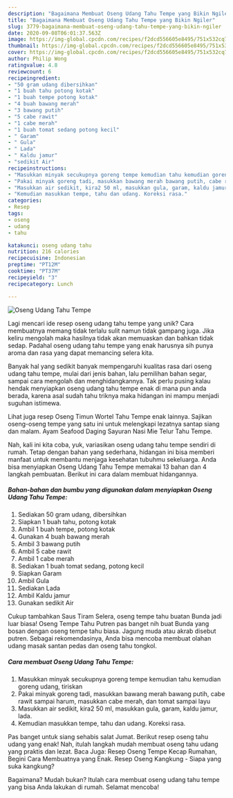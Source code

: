 ```yaml
---
description: "Bagaimana Membuat Oseng Udang Tahu Tempe yang Bikin Ngiler"
title: "Bagaimana Membuat Oseng Udang Tahu Tempe yang Bikin Ngiler"
slug: 3779-bagaimana-membuat-oseng-udang-tahu-tempe-yang-bikin-ngiler
date: 2020-09-08T06:01:37.563Z
image: https://img-global.cpcdn.com/recipes/f2dcd556605e8495/751x532cq70/oseng-udang-tahu-tempe-foto-resep-utama.jpg
thumbnail: https://img-global.cpcdn.com/recipes/f2dcd556605e8495/751x532cq70/oseng-udang-tahu-tempe-foto-resep-utama.jpg
cover: https://img-global.cpcdn.com/recipes/f2dcd556605e8495/751x532cq70/oseng-udang-tahu-tempe-foto-resep-utama.jpg
author: Philip Wong
ratingvalue: 4.8
reviewcount: 6
recipeingredient:
- "50 gram udang dibersihkan"
- "1 buah tahu potong kotak"
- "1 buah tempe potong kotak"
- "4 buah bawang merah"
- "3 bawang putih"
- "5 cabe rawit"
- "1 cabe merah"
- "1 buah tomat sedang potong kecil"
- " Garam"
- " Gula"
- " Lada"
- " Kaldu jamur"
- "sedikit Air"
recipeinstructions:
- "Masukkan minyak secukupnya goreng tempe kemudian tahu kemudian goreng udang, tiriskan"
- "Pakai minyak goreng tadi, masukkan bawang merah bawang putih, cabe rawit sampai harum, masukkan cabe merah, dan tomat sampai layu"
- "Masukkan air sedikit, kira2 50 ml, masukkan gula, garam, kaldu jamur, lada."
- "Kemudian masukkan tempe, tahu dan udang. Koreksi rasa."
categories:
- Resep
tags:
- oseng
- udang
- tahu

katakunci: oseng udang tahu 
nutrition: 216 calories
recipecuisine: Indonesian
preptime: "PT12M"
cooktime: "PT37M"
recipeyield: "3"
recipecategory: Lunch

---
```



![Oseng Udang Tahu Tempe](https://img-global.cpcdn.com/recipes/f2dcd556605e8495/751x532cq70/oseng-udang-tahu-tempe-foto-resep-utama.jpg)

Lagi mencari ide resep oseng udang tahu tempe yang unik? Cara membuatnya memang tidak terlalu sulit namun tidak gampang juga. Jika keliru mengolah maka hasilnya tidak akan memuaskan dan bahkan tidak sedap. Padahal oseng udang tahu tempe yang enak harusnya sih punya aroma dan rasa yang dapat memancing selera kita.

Banyak hal yang sedikit banyak mempengaruhi kualitas rasa dari oseng udang tahu tempe, mulai dari jenis bahan, lalu pemilihan bahan segar, sampai cara mengolah dan menghidangkannya. Tak perlu pusing kalau hendak menyiapkan oseng udang tahu tempe enak di mana pun anda berada, karena asal sudah tahu triknya maka hidangan ini mampu menjadi suguhan istimewa.

Lihat juga resep Oseng Timun Wortel Tahu Tempe enak lainnya. Sajikan oseng-oseng tempe yang satu ini untuk melengkapi lezatnya santap siang dan malam. Ayam Seafood Daging Sayuran Nasi Mie Telur Tahu Tempe.


Nah, kali ini kita coba, yuk, variasikan oseng udang tahu tempe sendiri di rumah. Tetap dengan bahan yang sederhana, hidangan ini bisa memberi manfaat untuk membantu menjaga kesehatan tubuhmu sekeluarga. Anda bisa menyiapkan Oseng Udang Tahu Tempe memakai 13 bahan dan 4 langkah pembuatan. Berikut ini cara dalam membuat hidangannya.

<!--inarticleads1-->

##### Bahan-bahan dan bumbu yang digunakan dalam menyiapkan Oseng Udang Tahu Tempe:

1. Sediakan 50 gram udang, dibersihkan
1. Siapkan 1 buah tahu, potong kotak
1. Ambil 1 buah tempe, potong kotak
1. Gunakan 4 buah bawang merah
1. Ambil 3 bawang putih
1. Ambil 5 cabe rawit
1. Ambil 1 cabe merah
1. Sediakan 1 buah tomat sedang, potong kecil
1. Siapkan  Garam
1. Ambil  Gula
1. Sediakan  Lada
1. Ambil  Kaldu jamur
1. Gunakan sedikit Air


Cukup tambahkan Saus Tiram Selera, oseng tempe tahu buatan Bunda jadi luar biasa! Oseng Tempe Tahu Putren pas banget nih buat Bunda yang bosan dengan oseng tempe tahu biasa. Jagung muda atau akrab disebut putren. Sebagai rekomendasinya, Anda bisa mencoba membuat olahan udang masak santan pedas dan oseng tahu tongkol. 

<!--inarticleads2-->

##### Cara membuat Oseng Udang Tahu Tempe:

1. Masukkan minyak secukupnya goreng tempe kemudian tahu kemudian goreng udang, tiriskan
1. Pakai minyak goreng tadi, masukkan bawang merah bawang putih, cabe rawit sampai harum, masukkan cabe merah, dan tomat sampai layu
1. Masukkan air sedikit, kira2 50 ml, masukkan gula, garam, kaldu jamur, lada.
1. Kemudian masukkan tempe, tahu dan udang. Koreksi rasa.


Pas banget untuk siang sehabis salat Jumat. Berikut resep oseng tahu udang yang enak! Nah, itulah langkah mudah membuat oseng tahu udang yang praktis dan lezat. Baca Juga: Resep Oseng Tempe Kecap Rumahan, Begini Cara Membuatnya yang Enak. Resep Oseng Kangkung - Siapa yang suka kangkung? 

Bagaimana? Mudah bukan? Itulah cara membuat oseng udang tahu tempe yang bisa Anda lakukan di rumah. Selamat mencoba!

